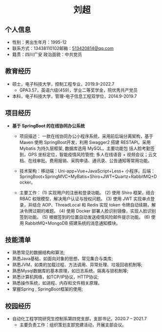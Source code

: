  <center>
     <h1>刘超</h1>
 </center>
 
## 个人信息
 
 - 性别：男出生年月：1995-12
 - 联系方式：13438110102邮箱：513420814@qq.com
 - 籍贯：四川广安 政治面貌：中共党员    

## 教育经历

- 硕士，电子科技大学，控制工程专业，2019.9-2022.7
  - GPA3.57，英语六级(459)，学业二等奖学金，院优秀共产党员
- 本科，电子科技大学，管理-电子信息工程双学位，2014.9-2019.7

##  项目经历

- **基于 SpringBoot 的在线协同办公系统**

  - 项目描述： 一款在线协同办公小程序系统，采用前后端分离架构，基于 Maven 使用 SpringBoot开发，利用 Swagger2 搭建 RESTAPI。采用 Mybatis 为持久层框架, 数据库选用 MySQL。主要功能包
    括人脸考勤签到，GPS 坐标定位，智能疫情风险管控; 多人在线语音 + 视频会议；云文档、在线审批、费用报销、采购申请、通讯录、公告通知等常用功能。
   
  - 技术架构：移动端：Uni-app+Vue+JavaScript+Less+ 小程序。后端：SpringBoot+SpringMVC+MyBatis+Shiro+JWT+Quartz+RabbitMQ+Docker。
  - 主要工作： (1) 实现用户的注册和登录功能。
    (2) 使用 Shiro 框架，结合 RBAC 权限模型，解决用户认证与授权问题。
    (3) 使用 JWT 实现单点登录，并结合 AOP、ThreadLocal 和 Redis 实现 token 令牌自动续期，解决令牌过期的难题。
    (4) 使用 Docker 部署人脸识别镜像，实现人脸识别签到功能。
    (5) 根据签到的位置自动发送疫情风险邮件提示功能。
    (6) 使用 RabbitMQ+MongoDB 搭建系统的消息通知模块。

## 技能清单

- 熟悉常见的数据结构和算法; 
- 熟悉Java基础，如面向对象的思想，常见集合与类库;
- 熟悉JVM，如类的加载过程、方法调用、异常处理、垃圾回收机制等;
- 熟悉Mysql数据库的基本原理，如日志系统，隔离与锁机制等;
- 熟悉计算机网络，如TCP/IP协议，HTTP协议;
- 熟悉操作系统，如进程、内存和文件相关原理。
- 掌握Spring , SpringBoot框架的使用;

##  校园经历
- 自动化工程学院研究生控制系第四党支部，支部书记，2020.7 – 2021.7
  - 主要负责工作：组织策划支部党建活动，开展支部会议。


